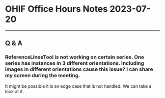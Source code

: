 # OHIF Office Hours Notes 2023-07-20

---

## Q & A

### ReferenceLinesTool is not working on certain series. One series has instances in 3 different orientations. Including images in different orientations cause this issue? I can share my screen during the meeting.

It might be possible it is an edge case that is not handled. We can take a look at it.
